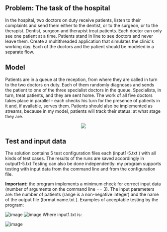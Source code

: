 ## Problem: The task of the hospital
In the hospital, two doctors on duty receive patients, listen to their complaints and send them either to the dentist, or to the surgeon, or to the therapist. Dentist, surgeon and therapist treat patients. Each doctor can only see one patient at a time. Patients stand in line to see doctors and never leave them. Create a multithreaded application that simulates the clinic's working day. Each of the doctors and the patient should be modeled in a separate flow.

## Model
Patients are in a queue at the reception, from where they are called in turn to the two doctors on duty. Each of them randomly diagnoses and sends the patient to one of the three specialist doctors in the queue. Specialists, in turn, treat patients, and they are sent home. The work of all five doctors takes place in parallel – each checks his turn for the presence of patients in it and, if available, serves them. Patients should also be implemented as streams, because in my model, patients will track their status: at what stage they are.
<div align=center>
  <img src = https://github.com/vadiikkk/Hospital-parallel-modelling/assets/132217692/2bb9cbb4-02a7-470e-8220-34fdb4fe7d8b />
</div>

## Test and input data
The solution contains 5 test configuration files each (input1-5.txt ) with all kinds of test cases. The results of the runs are saved accordingly in output1-5.txt Testing can also be done independently: my program supports testing with input data from the command line and from the configuration file.


**Important:** the program implements a minimum check for correct input data (number of arguments on the command line == 3). The input parameters are: the number of patients (range is a non-negative integer) and the name of the output file (format name.txt ).
Examples of acceptable testing by the program:

![image](https://github.com/vadiikkk/Hospital-parallel-modelling/assets/132217692/63425479-e015-425e-9dda-b2cab04d605e)
![image](https://github.com/vadiikkk/Hospital-parallel-modelling/assets/132217692/92e3549d-68c3-45d1-932b-844e99983fc1)
Where input1.txt is:

![image](https://github.com/vadiikkk/Hospital-parallel-modelling/assets/132217692/fb704234-3b36-4d12-a6e9-f879d2b1e881)

